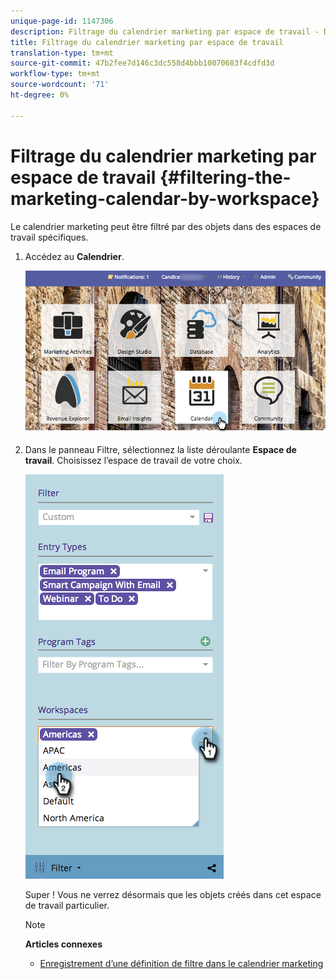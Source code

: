 ```yaml
---
unique-page-id: 1147306
description: Filtrage du calendrier marketing par espace de travail - Documents marketing - Documentation du produit
title: Filtrage du calendrier marketing par espace de travail
translation-type: tm+mt
source-git-commit: 47b2fee7d146c3dc558d4bbb10070683f4cdfd3d
workflow-type: tm+mt
source-wordcount: '71'
ht-degree: 0%

---
```



# Filtrage du calendrier marketing par espace de travail {#filtering-the-marketing-calendar-by-workspace}

Le calendrier marketing peut être filtré par des objets dans des espaces de travail spécifiques.

1. Accédez au **Calendrier**.

   ![](assets/2017-05-10-15-30-47-1.png)

1. Dans le panneau Filtre, sélectionnez la liste déroulante **Espace de travail**. Choisissez l’espace de travail de votre choix.

   ![](assets/image2014-9-24-11-3a34-3a6.png)

   Super ! Vous ne verrez désormais que les objets créés dans cet espace de travail particulier.

   >[!NOTE]
   >
   >**Articles connexes**
   >
   >    
   >    
   >    * [Enregistrement d’une définition de filtre dans le calendrier marketing](saving-a-filter-definition-in-the-marketing-calendar.md)


